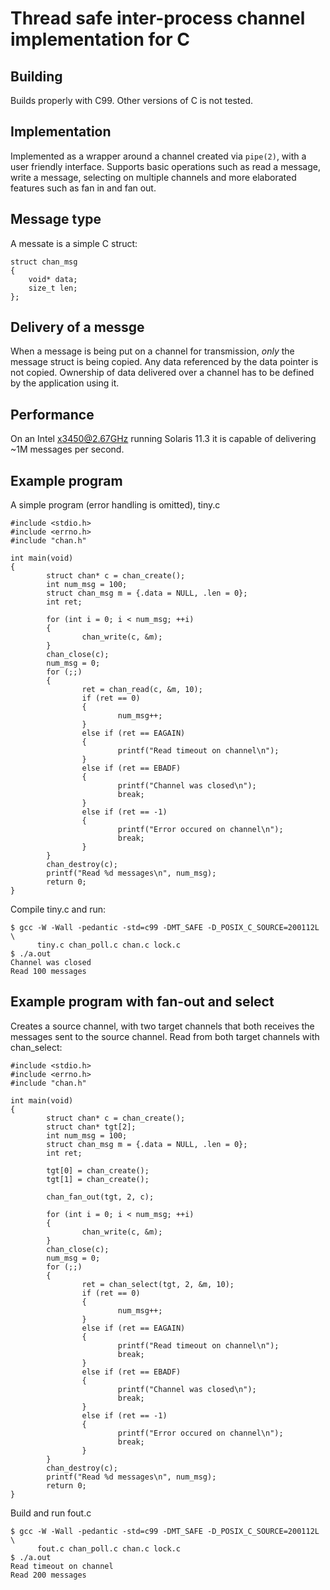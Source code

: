 # Thread safe inter-process channel implementation for C

## Building

Builds properly with C99. Other versions of C is not tested.

## Implementation

Implemented as a wrapper around a channel created via `pipe(2)`, with
a user friendly interface. Supports basic operations such as read a
message, write a message, selecting on multiple channels and more
elaborated features such as fan in and fan out. 

## Message type

A messate is a simple C struct:

```
struct chan_msg
{
	void* data;
	size_t len;
};
```

## Delivery of a messge

When a message is being put on a channel for transmission, *only* the
message struct is being copied. Any data referenced by the data
pointer is not copied. Ownership of data delivered over a channel has
to be defined by the application using it.

## Performance

On an Intel x3450@2.67GHz running Solaris 11.3 it is capable of
delivering ~1M messages per second. 

## Example program 

A simple program (error handling is omitted), tiny.c

``` 
#include <stdio.h>
#include <errno.h>
#include "chan.h"

int main(void)
{
        struct chan* c = chan_create();
        int num_msg = 100;
        struct chan_msg m = {.data = NULL, .len = 0};
        int ret;

        for (int i = 0; i < num_msg; ++i)
        {
                chan_write(c, &m);
        }
        chan_close(c);
        num_msg = 0;
        for (;;)
        {
                ret = chan_read(c, &m, 10);
                if (ret == 0)
                {
                        num_msg++;
                }
                else if (ret == EAGAIN)
                {
                        printf("Read timeout on channel\n");
                }
                else if (ret == EBADF)
                {
                        printf("Channel was closed\n");
                        break;
                }
                else if (ret == -1)
                {
                        printf("Error occured on channel\n");
                        break;
                }
        }
        chan_destroy(c);
        printf("Read %d messages\n", num_msg);
        return 0;
}
```

Compile tiny.c and run:

```
$ gcc -W -Wall -pedantic -std=c99 -DMT_SAFE -D_POSIX_C_SOURCE=200112L \
      tiny.c chan_poll.c chan.c lock.c
$ ./a.out
Channel was closed
Read 100 messages
``` 

## Example program with fan-out and select

Creates a source channel, with two target channels that both receives
the messages sent to the source channel. Read from both target
channels with chan_select:

``` 
#include <stdio.h>
#include <errno.h>
#include "chan.h"

int main(void)
{
        struct chan* c = chan_create();
        struct chan* tgt[2];
        int num_msg = 100;
        struct chan_msg m = {.data = NULL, .len = 0};
        int ret;

        tgt[0] = chan_create();
        tgt[1] = chan_create();

        chan_fan_out(tgt, 2, c);

        for (int i = 0; i < num_msg; ++i)
        {
                chan_write(c, &m);
        }
        chan_close(c);
        num_msg = 0;
        for (;;)
        {
                ret = chan_select(tgt, 2, &m, 10);
                if (ret == 0)
                {
                        num_msg++;
                }
                else if (ret == EAGAIN)
                {
                        printf("Read timeout on channel\n");
                        break;
                }
                else if (ret == EBADF)
                {
                        printf("Channel was closed\n");
                        break;
                }
                else if (ret == -1)
                {
                        printf("Error occured on channel\n");
                        break;
                }
        }
        chan_destroy(c);
        printf("Read %d messages\n", num_msg);
        return 0;
}
``` 

Build and run fout.c
```
$ gcc -W -Wall -pedantic -std=c99 -DMT_SAFE -D_POSIX_C_SOURCE=200112L \
      fout.c chan_poll.c chan.c lock.c
$ ./a.out
Read timeout on channel
Read 200 messages
``` 
